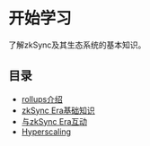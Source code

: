 # 开始学习

了解zkSync及其生态系统的基本知识。

## 目录

- [rollups介绍](./rollups.md)
- [zkSync Era基础知识](./zkSync.md)
- [与zkSync Era互动](./interacting.md)
- [Hyperscaling](./hyperscaling.md)

